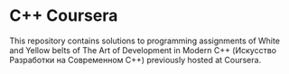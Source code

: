 # C++ Coursera
This repository contains solutions to programming assignments of White and Yellow belts of The Art of Development in Modern C++ (Искусство Разработки на Современном С++) previously hosted at Coursera.
